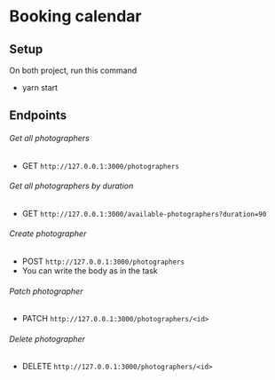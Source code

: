 # Booking calendar

## Setup
On both project, run this command
  * yarn start

## Endpoints
###### Get all photographers
  * GET `http://127.0.0.1:3000/photographers`
###### Get all photographers by duration
  * GET `http://127.0.0.1:3000/available-photographers?duration=90`
###### Create photographer
  * POST `http://127.0.0.1:3000/photographers`
  * You can write the body as in the task
###### Patch photographer
  * PATCH `http://127.0.0.1:3000/photographers/<id>`
###### Delete photographer
  * DELETE `http://127.0.0.1:3000/photographers/<id>`
